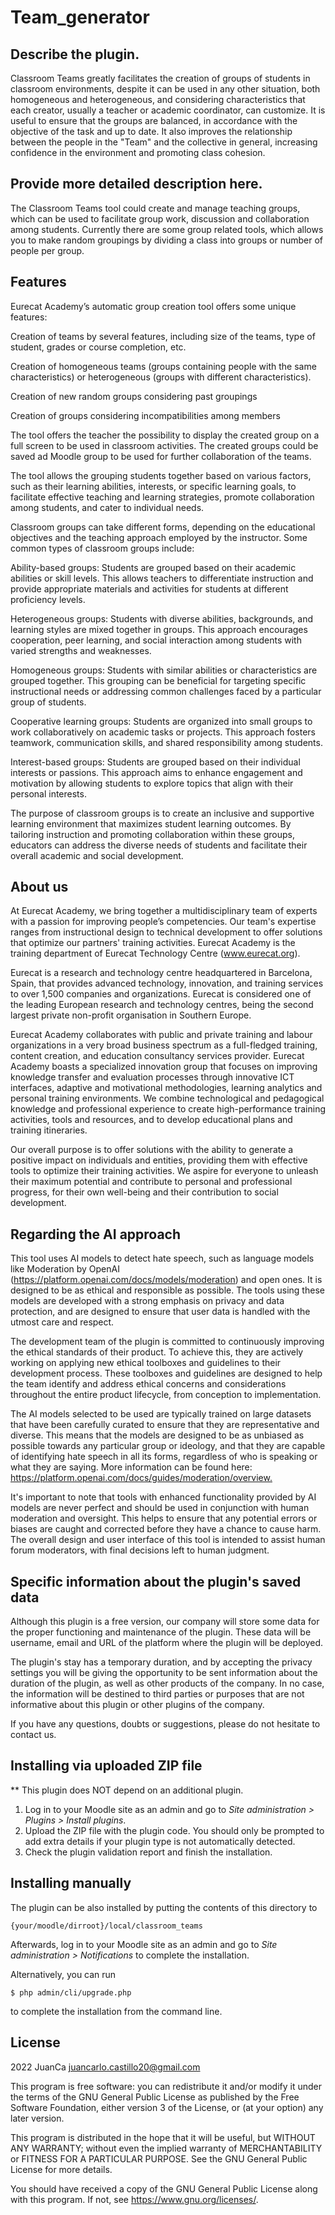 # Team_generator #

## Describe the plugin.

Classroom Teams greatly facilitates the creation of groups of students in classroom environments, despite it can be used in any other situation, both homogeneous and heterogeneous, and considering characteristics that each creator, usually a teacher or academic coordinator, can customize. It is useful to ensure that the groups are balanced, in accordance with the objective of the task and up to date. It also improves the relationship between the people in the "Team" and the collective in general, increasing confidence in the environment and promoting class cohesion.

## Provide more detailed description here.

The Classroom Teams  tool could create and manage teaching groups, which can be used to facilitate group work, discussion and collaboration among students. Currently there are some group related tools, which allows you to make random groupings by dividing a class into groups or number of people per group. ​

## Features #
Eurecat Academy’s automatic group creation tool offers some unique features: ​

Creation of teams by several features, including size of the teams, type of student, grades or course completion, etc. ​

Creation of homogeneous teams (groups containing people with the same characteristics) or heterogeneous (groups with different characteristics).​

Creation of new random groups considering past groupings ​

Creation of groups considering incompatibilities among members​

The tool offers the teacher the possibility to display the created group on a full screen to be used in classroom activities. The created groups could be saved ad Moodle group to be used for further collaboration of the teams.​

The tool allows the  grouping students together based on various factors, such as their learning abilities, interests, or specific learning goals, to facilitate effective teaching and learning strategies, promote collaboration among students, and cater to individual needs.

Classroom groups can take different forms, depending on the educational objectives and the teaching approach employed by the instructor. Some common types of classroom groups include:​

Ability-based groups: Students are grouped based on their academic abilities or skill levels. This allows teachers to differentiate instruction and provide appropriate materials and activities for students at different proficiency levels.​

Heterogeneous groups: Students with diverse abilities, backgrounds, and learning styles are mixed together in groups. This approach encourages cooperation, peer learning, and social interaction among students with varied strengths and weaknesses.​

Homogeneous groups: Students with similar abilities or characteristics are grouped together. This grouping can be beneficial for targeting specific instructional needs or addressing common challenges faced by a particular group of students.​

Cooperative learning groups: Students are organized into small groups to work collaboratively on academic tasks or projects. This approach fosters teamwork, communication skills, and shared responsibility among students.​

Interest-based groups: Students are grouped based on their individual interests or passions. This approach aims to enhance engagement and motivation by allowing students to explore topics that align with their personal interests.​

The purpose of classroom groups is to create an inclusive and supportive learning environment that maximizes student learning outcomes. By tailoring instruction and promoting collaboration within these groups, educators can address the diverse needs of students and facilitate their overall academic and social development.


## About us #

At Eurecat Academy, we bring together a multidisciplinary team of experts with a passion for improving people’s competencies. Our team's expertise ranges from instructional design to technical development to offer solutions that optimize our partners' training activities. Eurecat Academy is the training department of Eurecat Technology Centre (www.eurecat.org).​

​Eurecat is a research and technology centre headquartered in Barcelona, Spain, that provides advanced technology, innovation, and training services to over 1,500 companies and organizations. Eurecat is considered one of the leading European research and technology centres, being the second largest private non-profit organisation in Southern Europe.​

​Eurecat Academy collaborates with public and private training and labour organizations in a very broad business spectrum as a full-fledged training, content creation, and education consultancy services provider. Eurecat Academy boasts a specialized innovation group that focuses on improving knowledge transfer and evaluation processes through innovative ICT interfaces, adaptive and motivational methodologies, learning analytics and personal training environments. We combine technological and pedagogical knowledge and professional experience to create high-performance training activities, tools and resources, and to develop educational plans and training itineraries.​

Our overall purpose is to offer solutions with the ability to generate a positive impact on individuals and entities, providing them with effective tools to optimize their training activities. We aspire for everyone to unleash their maximum potential and contribute to personal and professional progress, for their own well-being and their contribution to social development.


## Regarding the AI approach​ #

This tool uses AI models to detect hate speech, such as language models like Moderation by OpenAI (https://platform.openai.com/docs/models/moderation) and open ones. It is designed to be as ethical and responsible as possible. The tools using these models are developed with a strong emphasis on privacy and data protection, and are designed to ensure that user data is handled with the utmost care and respect.​

The development team of the plugin is committed to continuously improving the ethical standards of their product. To achieve this, they are actively working on applying new ethical toolboxes and guidelines to their development process. These toolboxes and guidelines are designed to help the team identify and address ethical concerns and considerations throughout the entire product lifecycle, from conception to implementation. ​

​The AI models selected to be used are typically trained on large datasets that have been carefully curated to ensure that they are representative and diverse. This means that the models are designed to be as unbiased as possible towards any particular group or ideology, and that they are capable of identifying hate speech in all its forms, regardless of who is speaking or what they are saying. More information can be found here: https://platform.openai.com/docs/guides/moderation/overview.​

​It's important to note that tools with enhanced functionality provided by AI models are never perfect and should be used in conjunction with human moderation and oversight. This helps to ensure that any potential errors or biases are caught and corrected before they have a chance to cause harm. The overall design and user interface of this tool is intended to assist human forum moderators, with final decisions left to human judgment.

## Specific information about the plugin's saved data #

Although this plugin is a free version, our company will store some data for the proper functioning and maintenance of the plugin. These data will be username, email and URL of the platform where the plugin will be deployed. ​

​The plugin's stay has a temporary duration, and by accepting the privacy settings you will be giving the opportunity to be sent information about the duration of the plugin, as well as other products of the company.  In no case, the information will be destined to third parties or purposes that are not informative about this plugin or other plugins of the company. ​

If you have any questions, doubts or suggestions, please do not hesitate to contact us. 

## Installing via uploaded ZIP file ##
** This plugin does NOT depend on an additional plugin.

1. Log in to your Moodle site as an admin and go to _Site administration >
   Plugins > Install plugins_.
2. Upload the ZIP file with the plugin code. You should only be prompted to add
   extra details if your plugin type is not automatically detected.
3. Check the plugin validation report and finish the installation.

## Installing manually ##

The plugin can be also installed by putting the contents of this directory to

    {your/moodle/dirroot}/local/classroom_teams

Afterwards, log in to your Moodle site as an admin and go to _Site administration >
Notifications_ to complete the installation.

Alternatively, you can run

    $ php admin/cli/upgrade.php

to complete the installation from the command line.

## License ##

2022 JuanCa  <juancarlo.castillo20@gmail.com>

This program is free software: you can redistribute it and/or modify it under
the terms of the GNU General Public License as published by the Free Software
Foundation, either version 3 of the License, or (at your option) any later
version.

This program is distributed in the hope that it will be useful, but WITHOUT ANY
WARRANTY; without even the implied warranty of MERCHANTABILITY or FITNESS FOR A
PARTICULAR PURPOSE.  See the GNU General Public License for more details.

You should have received a copy of the GNU General Public License along with
this program.  If not, see <https://www.gnu.org/licenses/>.
